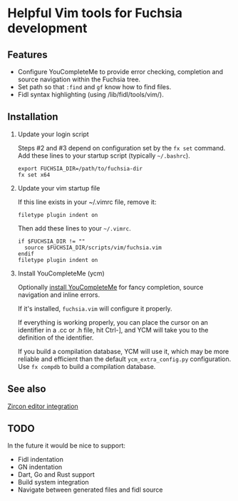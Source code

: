 # Helpful Vim tools for Fuchsia development

## Features

* Configure YouCompleteMe to provide error checking, completion and source
  navigation within the Fuchsia tree.
* Set path so that `:find` and `gf` know how to find files.
* Fidl syntax highlighting (using /lib/fidl/tools/vim/).

## Installation

1. Update your login script

   Steps #2 and #3 depend on configuration set by the `fx set` command. Add
   these lines to your startup script (typically `~/.bashrc`).

   ```shell
   export FUCHSIA_DIR=/path/to/fuchsia-dir
   fx set x64
   ```

1. Update your vim startup file

   If this line exists in your ~/.vimrc file, remove it:

   ```
   filetype plugin indent on
   ```

   Then add these lines to your `~/.vimrc`.

   ```
   if $FUCHSIA_DIR != ""
     source $FUCHSIA_DIR/scripts/vim/fuchsia.vim
   endif
   filetype plugin indent on
   ```

1. Install YouCompleteMe (ycm)

   Optionally [install YouCompleteMe](
   https://fuchsia.googlesource.com/fuchsia/+/master/scripts/youcompleteme/README.md)
   for fancy completion, source navigation and inline errors.

   If it's installed, `fuchsia.vim` will configure it properly.

   If everything is working properly, you can place the cursor on an
   identifier in a .cc or .h file, hit Ctrl-], and YCM will take you
   to the definition of the identifier.

   If you build a compilation database, YCM will use it, which may be more
   reliable and efficient than the default `ycm_extra_config.py` configuration.
   Use `fx compdb` to build a compilation database.

## See also

[Zircon editor integration](
https://fuchsia.googlesource.com/fuchsia/+/master/zircon/docs/editors.md)

## TODO

In the future it would be nice to support:
* Fidl indentation
* GN indentation
* Dart, Go and Rust support
* Build system integration
* Navigate between generated files and fidl source
